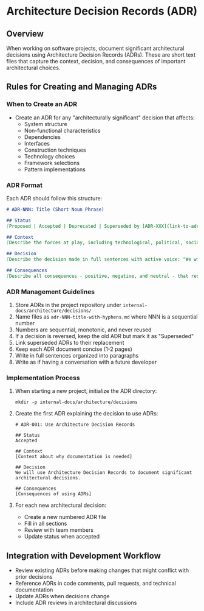 # Architecture Decision Records (ADR)

## Overview
When working on software projects, document significant architectural decisions using Architecture Decision Records (ADRs). These are short text files that capture the context, decision, and consequences of important architectural choices.

## Rules for Creating and Managing ADRs

### When to Create an ADR
- Create an ADR for any "architecturally significant" decision that affects:
  - System structure
  - Non-functional characteristics
  - Dependencies
  - Interfaces
  - Construction techniques
  - Technology choices
  - Framework selections
  - Pattern implementations

### ADR Format
Each ADR should follow this structure:

```markdown
# ADR-NNN: Title (Short Noun Phrase)

## Status
[Proposed | Accepted | Deprecated | Superseded by [ADR-XXX](link-to-adr)]

## Context
[Describe the forces at play, including technological, political, social, and project-specific concerns. Be value-neutral and factual.]

## Decision
[Describe the decision made in full sentences with active voice: "We will..."]

## Consequences
[Describe all consequences - positive, negative, and neutral - that result from this decision.]
```

### ADR Management Guidelines
1. Store ADRs in the project repository under `internal-docs/architecture/decisions/`
2. Name files as `adr-NNN-title-with-hyphens.md` where NNN is a sequential number
3. Numbers are sequential, monotonic, and never reused
4. If a decision is reversed, keep the old ADR but mark it as "Superseded"
5. Link superseded ADRs to their replacement
6. Keep each ADR document concise (1-2 pages)
7. Write in full sentences organized into paragraphs
8. Write as if having a conversation with a future developer

### Implementation Process
1. When starting a new project, initialize the ADR directory:
   ```
   mkdir -p internal-docs/architecture/decisions
   ```

2. Create the first ADR explaining the decision to use ADRs:
   ```
   # ADR-001: Use Architecture Decision Records

   ## Status
   Accepted

   ## Context
   [Context about why documentation is needed]

   ## Decision
   We will use Architecture Decision Records to document significant architectural decisions.

   ## Consequences
   [Consequences of using ADRs]
   ```

3. For each new architectural decision:
   - Create a new numbered ADR file
   - Fill in all sections
   - Review with team members
   - Update status when accepted

## Integration with Development Workflow
- Review existing ADRs before making changes that might conflict with prior decisions
- Reference ADRs in code comments, pull requests, and technical documentation
- Update ADRs when decisions change
- Include ADR reviews in architectural discussions

<!-- 
IMPLEMENTATION DECISION COMMENT:

This rules file implements a lightweight ADR process that balances formality with practicality. While the adr-tools (https://github.com/npryce/adr-tools) provides CLI tooling for managing ADRs, this implementation focuses on the core concepts and practices without requiring external tools.

Reasons for this approach:
1. Tool Independence: Not requiring external tools makes adoption easier across different environments and teams
2. Focus on Content: Emphasizes the importance of the decision record content rather than the tooling
3. Flexibility: Teams can adopt the process without installing additional software
4. Simplicity: Reduces the learning curve for new team members

Teams that find themselves creating many ADRs may benefit from adopting adr-tools later, but starting with this manual approach ensures focus on the value of decision documentation rather than the mechanics of tool usage.

The format closely follows [Michael Nygard's original proposal](https://cognitect.com/blog/2011/11/15/documenting-architecture-decisions) while providing clear guidelines on when and how to create ADRs, making it accessible for teams new to the practice.
-->
